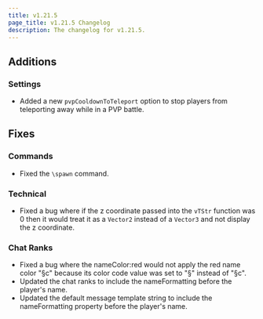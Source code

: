 ```yaml
---
title: v1.21.5
page_title: v1.21.5 Changelog
description: The changelog for v1.21.5.
---
```


## Additions

### Settings

-   Added a new `pvpCooldownToTeleport` option to stop players from teleporting away while in a PVP battle.

## Fixes

### Commands

-   Fixed the `\spawn` command.

### Technical

-   Fixed a bug where if the z coordinate passed into the `vTStr` function was 0 then it would treat it as a `Vector2` instead of a `Vector3` and not display the z coordinate.

### Chat Ranks

-   Fixed a bug where the nameColor:red would not apply the red name color "§c" because its color code value was set to "§" instead of "§c".
-   Updated the chat ranks to include the nameFormatting before the player's name.
-   Updated the default message template string to include the nameFormatting property before the player's name.
